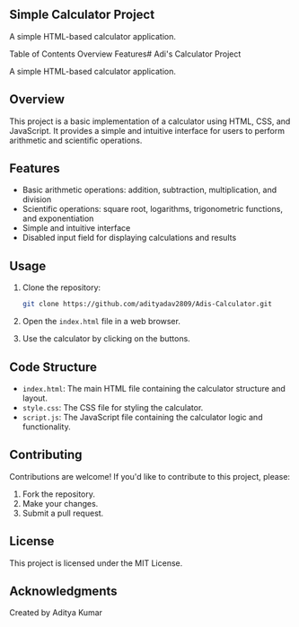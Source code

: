 ## Simple Calculator Project
A simple HTML-based calculator application.

Table of Contents
Overview
Features# Adi's Calculator Project

A simple HTML-based calculator application.

## Overview

This project is a basic implementation of a calculator using HTML, CSS, and JavaScript. It provides a simple and intuitive interface for users to perform arithmetic and scientific operations.

## Features

- Basic arithmetic operations: addition, subtraction, multiplication, and division
- Scientific operations: square root, logarithms, trigonometric functions, and exponentiation
- Simple and intuitive interface
- Disabled input field for displaying calculations and results

## Usage

1. Clone the repository:
    ```bash
    git clone https://github.com/adityadav2809/Adis-Calculator.git
    ```

2. Open the `index.html` file in a web browser.

3. Use the calculator by clicking on the buttons.

## Code Structure

- `index.html`: The main HTML file containing the calculator structure and layout.
- `style.css`: The CSS file for styling the calculator.
- `script.js`: The JavaScript file containing the calculator logic and functionality.

## Contributing

Contributions are welcome! If you'd like to contribute to this project, please:

1. Fork the repository.
2. Make your changes.
3. Submit a pull request.

## License

This project is licensed under the MIT License.

## Acknowledgments

Created by Aditya Kumar

